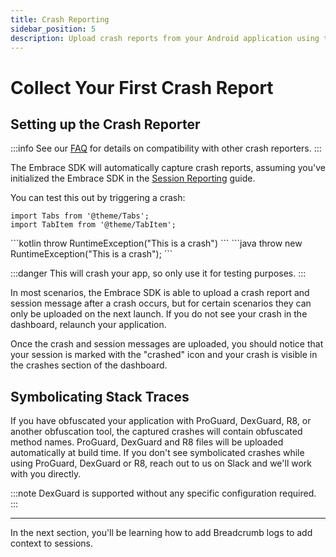 ```yaml
---
title: Crash Reporting
sidebar_position: 5
description: Upload crash reports from your Android application using the Embrace SDK
---
```


# Collect Your First Crash Report

##  Setting up the Crash Reporter

:::info
See our [FAQ](/android/faq#crashes-and-anrs) for details on compatibility with other crash reporters.
:::

The Embrace SDK will automatically capture crash reports, assuming you've initialized the Embrace SDK in the [Session Reporting](/android/integration/session-reporting/) guide.

You can test this out by triggering a crash:

```mdx-code-block
import Tabs from '@theme/Tabs';
import TabItem from '@theme/TabItem';
```

<Tabs groupId="android-language" queryString="android-language">
<TabItem value="kotlin" label="Kotlin">
```kotlin
throw RuntimeException("This is a crash")
```
</TabItem>
<TabItem value="java" label="Java">
```java
throw new RuntimeException("This is a crash");
```
</TabItem>
</Tabs>

:::danger
This will crash your app, so only use it for testing purposes.
:::

In most scenarios, the Embrace SDK is able to upload a crash report and session message after a crash occurs, but for certain scenarios they can only be uploaded on the next launch. If you do not see your crash in the dashboard, relaunch your application.

Once the crash and session messages are uploaded, you should notice that your session is marked with the "crashed" icon and your crash is visible in the crashes section of the dashboard.

## Symbolicating Stack Traces

If you have obfuscated your application with ProGuard, DexGuard, R8, or another obfuscation tool, the captured crashes will contain obfuscated method names. ProGuard, DexGuard and R8 files will be uploaded automatically at build time. If you don't see symbolicated crashes while using ProGuard, DexGuard or R8, reach out to us on Slack and we'll work with you directly.

:::note
DexGuard is supported without any specific configuration required.
:::

---

In the next section, you'll be learning how to add Breadcrumb logs to add context to sessions.
